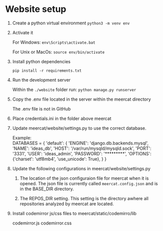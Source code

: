 # Website setup

1. Create a python virtual environment `python3 -m venv env`

2. Activate it

    For Windows: `env\Scripts\activate.bat`

    For Unix or MacOs: `source env/bin/activate`

3. Install python dependencies

    `pip install -r requirements.txt`

4. Run the development server

    Within the `./website` folder run: `python manage.py runserver`

5. Copy the .env file located in the server within the meercat directory

    The .env file is not in GitHub

6. Place credentials.ini in the folder above meercat

7. Update meercat/website/settings.py to use the correct database.
   
	Example:   
		DATABASES = {
		    'default': {
		        'ENGINE': 'django.db.backends.mysql',
		        'NAME': 'ideas_db',
		        'HOST': '/var/run/mysqld/mysqld.sock',
		        'PORT': '3331',
		        'USER': 'ideas_admin',
		        'PASSWORD': '*********',
		        'OPTIONS': {'charset': 'utf8mb4',
		                    'use_unicode': True},
		    }
		}

8. Update the following configurations in meercat/website/settings.py
	1. The location of the json configuraion file for meercat when it is opened. The json file is currently called `meercat.config.json` and is in the BASE_DIR directory.

	2. The REPOS_DIR setting. This setting is the directory awhere all repositories analyzed by meercat are located.

9. Install codemirror js/css files to meercat/static/codemirro/lib

	codemirror.js
	codemirror.css


